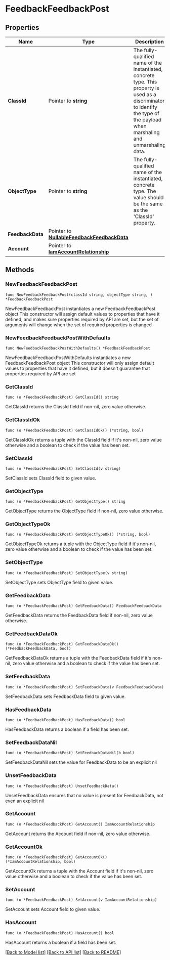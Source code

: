 # FeedbackFeedbackPost

## Properties

Name | Type | Description | Notes
------------ | ------------- | ------------- | -------------
**ClassId** | Pointer to **string** | The fully-qualified name of the instantiated, concrete type. This property is used as a discriminator to identify the type of the payload when marshaling and unmarshaling data. | [default to "feedback.FeedbackPost"]
**ObjectType** | Pointer to **string** | The fully-qualified name of the instantiated, concrete type. The value should be the same as the &#39;ClassId&#39; property. | [default to "feedback.FeedbackPost"]
**FeedbackData** | Pointer to [**NullableFeedbackFeedbackData**](feedback.FeedbackData.md) |  | [optional] 
**Account** | Pointer to [**IamAccountRelationship**](iam.Account.Relationship.md) |  | [optional] 

## Methods

### NewFeedbackFeedbackPost

`func NewFeedbackFeedbackPost(classId string, objectType string, ) *FeedbackFeedbackPost`

NewFeedbackFeedbackPost instantiates a new FeedbackFeedbackPost object
This constructor will assign default values to properties that have it defined,
and makes sure properties required by API are set, but the set of arguments
will change when the set of required properties is changed

### NewFeedbackFeedbackPostWithDefaults

`func NewFeedbackFeedbackPostWithDefaults() *FeedbackFeedbackPost`

NewFeedbackFeedbackPostWithDefaults instantiates a new FeedbackFeedbackPost object
This constructor will only assign default values to properties that have it defined,
but it doesn't guarantee that properties required by API are set

### GetClassId

`func (o *FeedbackFeedbackPost) GetClassId() string`

GetClassId returns the ClassId field if non-nil, zero value otherwise.

### GetClassIdOk

`func (o *FeedbackFeedbackPost) GetClassIdOk() (*string, bool)`

GetClassIdOk returns a tuple with the ClassId field if it's non-nil, zero value otherwise
and a boolean to check if the value has been set.

### SetClassId

`func (o *FeedbackFeedbackPost) SetClassId(v string)`

SetClassId sets ClassId field to given value.


### GetObjectType

`func (o *FeedbackFeedbackPost) GetObjectType() string`

GetObjectType returns the ObjectType field if non-nil, zero value otherwise.

### GetObjectTypeOk

`func (o *FeedbackFeedbackPost) GetObjectTypeOk() (*string, bool)`

GetObjectTypeOk returns a tuple with the ObjectType field if it's non-nil, zero value otherwise
and a boolean to check if the value has been set.

### SetObjectType

`func (o *FeedbackFeedbackPost) SetObjectType(v string)`

SetObjectType sets ObjectType field to given value.


### GetFeedbackData

`func (o *FeedbackFeedbackPost) GetFeedbackData() FeedbackFeedbackData`

GetFeedbackData returns the FeedbackData field if non-nil, zero value otherwise.

### GetFeedbackDataOk

`func (o *FeedbackFeedbackPost) GetFeedbackDataOk() (*FeedbackFeedbackData, bool)`

GetFeedbackDataOk returns a tuple with the FeedbackData field if it's non-nil, zero value otherwise
and a boolean to check if the value has been set.

### SetFeedbackData

`func (o *FeedbackFeedbackPost) SetFeedbackData(v FeedbackFeedbackData)`

SetFeedbackData sets FeedbackData field to given value.

### HasFeedbackData

`func (o *FeedbackFeedbackPost) HasFeedbackData() bool`

HasFeedbackData returns a boolean if a field has been set.

### SetFeedbackDataNil

`func (o *FeedbackFeedbackPost) SetFeedbackDataNil(b bool)`

 SetFeedbackDataNil sets the value for FeedbackData to be an explicit nil

### UnsetFeedbackData
`func (o *FeedbackFeedbackPost) UnsetFeedbackData()`

UnsetFeedbackData ensures that no value is present for FeedbackData, not even an explicit nil
### GetAccount

`func (o *FeedbackFeedbackPost) GetAccount() IamAccountRelationship`

GetAccount returns the Account field if non-nil, zero value otherwise.

### GetAccountOk

`func (o *FeedbackFeedbackPost) GetAccountOk() (*IamAccountRelationship, bool)`

GetAccountOk returns a tuple with the Account field if it's non-nil, zero value otherwise
and a boolean to check if the value has been set.

### SetAccount

`func (o *FeedbackFeedbackPost) SetAccount(v IamAccountRelationship)`

SetAccount sets Account field to given value.

### HasAccount

`func (o *FeedbackFeedbackPost) HasAccount() bool`

HasAccount returns a boolean if a field has been set.


[[Back to Model list]](../README.md#documentation-for-models) [[Back to API list]](../README.md#documentation-for-api-endpoints) [[Back to README]](../README.md)


